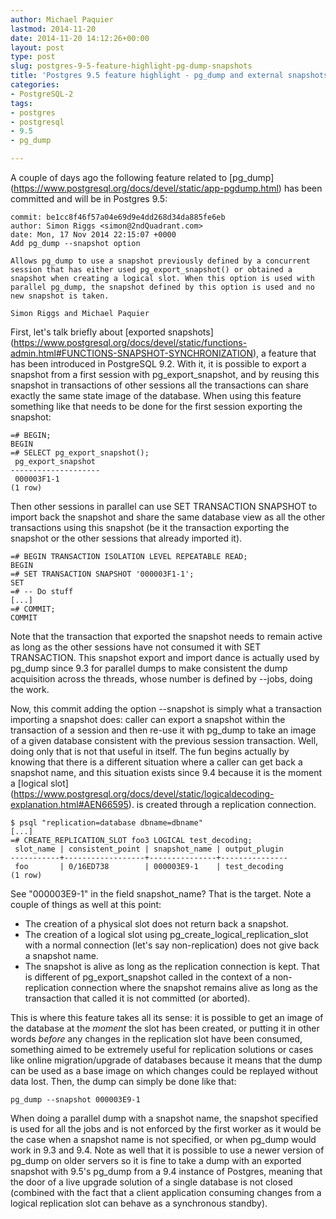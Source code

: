 ```yaml
---
author: Michael Paquier
lastmod: 2014-11-20
date: 2014-11-20 14:12:26+00:00
layout: post
type: post
slug: postgres-9-5-feature-highlight-pg-dump-snapshots
title: 'Postgres 9.5 feature highlight - pg_dump and external snapshots'
categories:
- PostgreSQL-2
tags:
- postgres
- postgresql
- 9.5
- pg_dump

---
```


A couple of days ago the following feature related to [pg\_dump]
(https://www.postgresql.org/docs/devel/static/app-pgdump.html) has been
committed and will be in Postgres 9.5:

    commit: be1cc8f46f57a04e69d9e4dd268d34da885fe6eb
    author: Simon Riggs <simon@2ndQuadrant.com>
    date: Mon, 17 Nov 2014 22:15:07 +0000
    Add pg_dump --snapshot option

    Allows pg_dump to use a snapshot previously defined by a concurrent
    session that has either used pg_export_snapshot() or obtained a
    snapshot when creating a logical slot. When this option is used with
    parallel pg_dump, the snapshot defined by this option is used and no
    new snapshot is taken.

    Simon Riggs and Michael Paquier

First, let's talk briefly about [exported snapshots]
(https://www.postgresql.org/docs/devel/static/functions-admin.html#FUNCTIONS-SNAPSHOT-SYNCHRONIZATION),
a feature that has been introduced in PostgreSQL 9.2. With it, it is possible
to export a snapshot from a first session with pg\_export\_snapshot, and
by reusing this snapshot in transactions of other sessions all the
transactions can share exactly the same state image of the database. When
using this feature something like that needs to be done for the first session
exporting the snapshot:

    =# BEGIN;
    BEGIN
    =# SELECT pg_export_snapshot();
     pg_export_snapshot
    --------------------
     000003F1-1
    (1 row)

Then other sessions in parallel can use SET TRANSACTION SNAPSHOT to import
back the snapshot and share the same database view as all the other transactions
using this snapshot (be it the transaction exporting the snapshot or the other
sessions that already imported it).

    =# BEGIN TRANSACTION ISOLATION LEVEL REPEATABLE READ;
    BEGIN
    =# SET TRANSACTION SNAPSHOT '000003F1-1';
    SET
    =# -- Do stuff
    [...]
    =# COMMIT;
    COMMIT

Note that the transaction that exported the snapshot needs to remain active
as long as the other sessions have not consumed it with SET TRANSACTION.
This snapshot export and import dance is actually used by pg\_dump since 9.3
for parallel dumps to make consistent the dump acquisition across the threads,
whose number is defined by --jobs, doing the work.

Now, this commit adding the option --snapshot is simply what a transaction
importing a snapshot does: caller can export a snapshot within the transaction
of a session and then re-use it with pg\_dump to take an image of a given
database consistent with the previous session transaction. Well, doing only
that is not that useful in itself. The fun begins actually by knowing that
there is a different situation where a caller can get back a snapshot name,
and this situation exists since 9.4 because it is the moment a [logical slot]
(https://www.postgresql.org/docs/devel/static/logicaldecoding-explanation.html#AEN66595).
is created through a replication connection.

    $ psql "replication=database dbname=dbname"
    [...]
    =# CREATE_REPLICATION_SLOT foo3 LOGICAL test_decoding;
     slot_name | consistent_point | snapshot_name | output_plugin
    -----------+------------------+---------------+---------------
     foo       | 0/16ED738        | 000003E9-1    | test_decoding
    (1 row)

See "000003E9-1" in the field snapshot\_name? That is the target. Note a
couple of things as well at this point:

  * The creation of a physical slot does not return back a snapshot.
  * The creation of a logical slot using pg\_create\_logical\_replication\_slot
  with a normal connection (let's say non-replication) does not give
  back a snapshot name.
  * The snapshot is alive as long as the replication connection is
  kept. That is different of pg\_export\_snapshot called in the context
  of a non-replication connection where the snapshot remains alive
  as long as the transaction that called it is not committed (or aborted).

This is where this feature takes all its sense: it is possible to get an
image of the database at the *moment* the slot has been created, or putting
it in other words *before* any changes in the replication slot have been
consumed, something aimed to be extremely useful for replication solutions
or cases like online migration/upgrade of databases because it means
that the dump can be used as a base image on which changes could be replayed
without data lost. Then, the dump can simply be done like that:

    pg_dump --snapshot 000003E9-1

When doing a parallel dump with a snapshot name, the snapshot specified
is used for all the jobs and is not enforced by the first worker as it would
be the case when a snapshot name is not specified, or when pg\_dump would work
in 9.3 and 9.4. Note as well that it is possible to use a newer version of
pg\_dump on older servers so it is fine to take a dump with an exported
snapshot with 9.5's pg\_dump from a 9.4 instance of Postgres, meaning that
the door of a live upgrade solution of a single database is not closed
(combined with the fact that a client application consuming changes from
a logical replication slot can behave as a synchronous standby).
